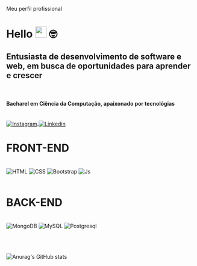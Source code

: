 
Meu perfil profissional

# Hello <img src="https://media.giphy.com/media/hvRJCLFzcasrR4ia7z/giphy.gif" width="30"> 🤓

## Entusiasta de desenvolvimento de software e web, em busca de oportunidades para aprender e crescer
<br>
<h4>Bacharel em Ciência da Computação, apaixonado por tecnológias</h4>
</br>

<div>
  <a href="https://instagram.com/tasf_" target="_blank">
  <img align="center" src="https://img.shields.io/badge/Instagram-E4405F?style=for-the-badge&logo=instagram&logoColor=white" alt="Instagram"/>
   <a href="https://www.linkedin.com/in/thomas-farias-13b865169/" target="_blank">
 <img align="center" src="https://img.shields.io/badge/LinkedIn-0077B5?style=for-the-badge&logo=linkedin&logoColor=white" alt="Linkedin"/>
</a>

</div>


# FRONT-END
<div aling="center"><br>
  <img align="center" alt="HTML" src="https://img.shields.io/badge/HTML5-E34F26?style=for-the-badge&logo=html5&logoColor=white">
  <img align="center" alt="CSS" src="https://img.shields.io/badge/CSS3-1572B6?style=for-the-badge&logo=css3&logoColor=white">
  <img align="center" alt="Bootstrap" src="https://img.shields.io/badge/Bootstrap-563D7C?style=for-the-badge&logo=bootstrap&logoColor=white">
  <img align="center" alt="Js" src="https://img.shields.io/badge/JavaScript-323330?style=for-the-badge&logo=javascript&logoColor=F7DF1E">
 
  
  </div>
  </br>

  # BACK-END
<div aling="center"><br>
  <img align="center" alt="MongoDB" src="https://img.shields.io/badge/MongoDB-4EA94B?style=for-the-badge&logo=mongodb&logoColor=white">
  <img align="center" alt="MySQL" src="https://img.shields.io/badge/MySQL-00000F?style=for-the-badge&logo=mysql&logoColor=white">
  <img align="center" alt="Postgresql" src="https://img.shields.io/badge/PostgreSQL-316192?style=for-the-badge&logo=postgresql&logoColor=white">
 
  </div>
  </br>

  <br>
  <br>

  ![Anurag's GitHub stats](https://github-readme-stats.vercel.app/api?username=thomasfarias95&show_icons=true)

  </br>
  </br>
